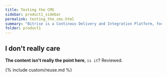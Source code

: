 ```yaml
---
title: Testing the CMS
sidebar: product1_sidebar
permalink: testing_the_cms.html
summary: "Bitrise is a Continous Delivery and Integration Platform, focused on mobile app development."
folder: product1
---
```

## I don't really care

**The content isn't really the point here**, `is it`? Reviewed.

{% include custom/reuse.md %}
